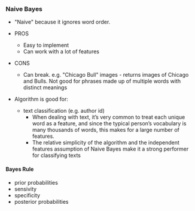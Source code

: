 ### Naive Bayes
- "Naive" because it ignores word order. 

- PROS
    - Easy to implement
    - Can work with a lot of features
- CONS 
    - Can break. e.g. "Chicago Bull" images - returns images of Chicago and Bulls. Not good for phrases made up of multiple words with distinct meanings

- Algorithm is good for: 
    - text classification (e.g. author id)
        - When dealing with text, it’s very common to treat each unique word as a feature, and since the typical person’s vocabulary is many thousands of words, this makes for a large number of features. 
        - The relative simplicity of the algorithm and the independent features assumption of Naive Bayes make it a strong performer for classifying texts
        
        
#### Bayes Rule
- prior probabilities
- sensivity
- specificity
- posterior probabilities